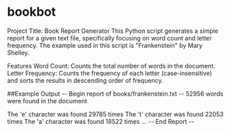 # bookbot

Project Title: Book Report Generator
This Python script generates a simple report for a given text file, specifically focusing on word count and letter frequency. The example used in this script is "Frankenstein" by Mary Shelley.

Features
Word Count: Counts the total number of words in the document.
Letter Frequency: Counts the frequency of each letter (case-insensitive) and sorts the results in descending order of frequency.

##Example Output
-- Begin report of books/frankenstein.txt --
52956 words were found in the document

The 'e' character was found 29785 times
The 't' character was found 22053 times
The 'a' character was found 18522 times
...
-- End Report --
